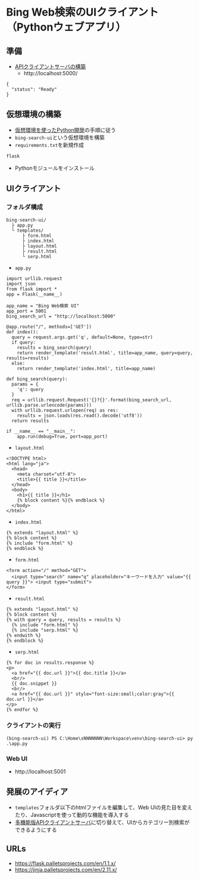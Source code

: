 # Bing Web検索のUIクライアント（Pythonウェブアプリ）

## 準備

- [APIクライアントサーバの構築](1-install.md)
  - http://localhost:5000/
```
{
  "status": "Ready"
}
```

## 仮想環境の構築

- [仮想環境を使ったPython開発](../../python-venv.md)の手順に従う
- `bing-search-ui`という仮想環境を構築
- `requirements.txt`を新規作成
```
flask
```
- Pythonモジュールをインストール

## UIクライアント

### フォルダ構成

```
bing-search-ui/
  ├ app.py
  └ templates/
      ├ form.html
      ├ index.html
      ├ layout.html
      ├ result.html
      └ serp.html
```

- `app.py`
  
```
import urllib.request
import json
from flask import *
app = Flask(__name__)

app_name = "Bing Web検索 UI"
app_port = 5001
bing_search_url = "http://localhost:5000"

@app.route("/", methods=['GET'])
def index():
  query = request.args.get('q', default=None, type=str)
  if query:
    results = bing_search(query)
    return render_template('result.html', title=app_name, query=query, results=results)
  else:
    return render_template('index.html', title=app_name)

def bing_search(query):
  params = {
    'q': query
  }
  req = urllib.request.Request('{}?{}'.format(bing_search_url, urllib.parse.urlencode(params)))
  with urllib.request.urlopen(req) as res:
    results = json.loads(res.read().decode('utf8'))
  return results

if __name__ == "__main__":
    app.run(debug=True, port=app_port)
```

- `layout.html`
  
```
<!DOCTYPE html>
<html lang="ja">
  <head>
    <meta charset="utf-8">
    <title>{{ title }}</title>
  </head>
  <body>
    <h1>{{ title }}</h1>
    {% block content %}{% endblock %}
  </body>
</html>
```

- `index.html`

```
{% extends "layout.html" %}
{% block content %}
{% include "form.html" %}
{% endblock %}
```

- `form.html`

```
<form action="/" method="GET">
  <input type="search" name="q" placeholder="キーワードを入力" value="{{ query }}"> <input type="submit">
</form>
```

- `result.html`

```
{% extends "layout.html" %}
{% block content %}
{% with query = query, results = results %} 
  {% include "form.html" %}
  {% include "serp.html" %}
{% endwith %}
{% endblock %}
```

- `serp.html`

```
{% for doc in results.response %}
<p>
  <a href="{{ doc.url }}">{{ doc.title }}</a>
  <br/>
  {{ doc.snippet }}
  <br/>
  <a href="{{ doc.url }}" style="font-size:small;color:gray">{{ doc.url }}</a>
</p>
{% endfor %}
```

### クライアントの実行

```
(bing-search-ui) PS C:\Home\sNNNNNNN\Workspace\venv\bing-search-ui> py .\app.py
```

### Web UI

- http://localhost:5001
  

## 発展のアイディア

- `templates`フォルダ以下のhtmlファイルを編集して、Web UIの見た目を変えたり、Javascriptを使って動的な機能を導入する
- [多機能版APIクライアントサーバ](../../acs-bingsearch-python.md)に切り替えて、UIからカテゴリー別検索ができるようにする

## URLs

- https://flask.palletsprojects.com/en/1.1.x/
- https://jinja.palletsprojects.com/en/2.11.x/
